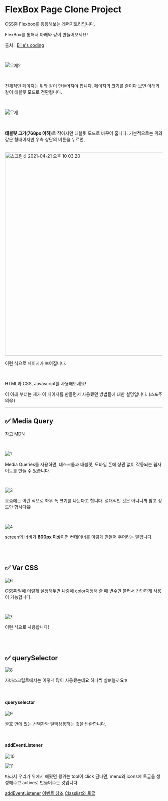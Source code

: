 # FlexBox Page Clone Project

CSS중 Flexbox를 응용해보는 레퍼지토리입니다.

FlexBox를 통해서 아래와 같이 만들어보세요!

출처 : <a href="https://www.youtube.com/watch?v=X91jsJyZofw">Ellie's coding</a>

<br>

![무제2](https://user-images.githubusercontent.com/79993356/115570866-6d586c80-a2f9-11eb-835a-238f169bf255.png)

<br>

전체적인 페이지는 위와 같이 만들어져야 합니다. 페이지의 크기를 줄이다 보면 아래와 같이 태블릿 모드로 전환됩니다.

<br>

![무제](https://user-images.githubusercontent.com/79993356/115570855-6b8ea900-a2f9-11eb-8686-e6dd6874b248.png)

<br>

<b>태블릿 크기(768px 이하)</b>로 작아지면 태블릿 모드로 바꾸어 줍니다. 기본적으로는 위와 같은 형태이지만 우측 상단의 버튼을 누르면,

<br>

<img width="648" alt="스크린샷 2021-04-21 오후 10 03 20" src="https://user-images.githubusercontent.com/79993356/115558490-c28e8100-a2ed-11eb-920c-9c99bf4d146b.png">

<br>

이런 식으로 페이지가 보여집니다.

<br>

HTML과 CSS, Javascript를 사용해보세요!

이 아래 부터는 제가 이 페이지를 만들면서 사용했던 방법들에 대한 설명입니다. (스포주의😄)

---

## ✅ Media Query

<a href="https://developer.mozilla.org/ko/docs/Web/CSS/Media_Queries/Using_media_queries">참고 MDN</a>

<br>

![1](https://user-images.githubusercontent.com/79993356/115559964-21a0c580-a2ef-11eb-87fe-ba37cdd376af.png)

Media Queries를 사용하면, 데스크톱과 태블릿, 모바일 폰에 상관 없이 작동되는 웹사이트를 만들 수 있습니다.

<br>

![3](https://user-images.githubusercontent.com/79993356/115559993-26fe1000-a2ef-11eb-906f-8bd3ba3f2f51.png)

요즘에는 이런 식으로 좌우 폭 크기를 나눈다고 합니다. 절대적인 것은 아니니까 참고 정도만 합시다😁

<br>

![4](https://user-images.githubusercontent.com/79993356/115560002-282f3d00-a2ef-11eb-97d7-ecc87199c367.png)

screen의 너비가 <b>800px 이상</b>이면 컨테이너를 이렇게 만들어 주어라는 말입니다.

<br>
<br>

## ✅ Var CSS

![6](https://user-images.githubusercontent.com/79993356/115560008-29606a00-a2ef-11eb-88fa-ddbbb8179736.png)

CSS파일에 이렇게 설정해두면 나중에 color지정해 줄 때 변수만 불러서 간단하게 사용이 가능합니다.

<br>

![7](https://user-images.githubusercontent.com/79993356/115560009-29f90080-a2ef-11eb-98a7-c7e290ec5444.png)

이런 식으로 사용합니다!

<br>
<br>

## ✅ querySelector

![8](https://user-images.githubusercontent.com/79993356/115560011-29f90080-a2ef-11eb-883a-7ba99b9ed7e8.png)

자바스크립트에서는 이렇게 많이 사용했는데요 하나씩 살펴볼까요ㅎ

<br>

#### queryselector

![9](https://user-images.githubusercontent.com/79993356/115560016-2a919700-a2ef-11eb-8ab2-178009265331.png)

괄호 안에 있는 선택자와 일맥상통하는 것을 반환합니다.

<br>

#### addEventListener

![10](https://user-images.githubusercontent.com/79993356/115560017-2a919700-a2ef-11eb-80df-881743f21a51.png)

![11](https://user-images.githubusercontent.com/79993356/115560020-2b2a2d80-a2ef-11eb-9ba6-4457d38eb2a1.png)

따라서 우리가 위에서 해줬던 행위는 tool이 click 된다면, menu와 icons에 토글을 생성해주고 active로 만들어주는 것입니다.

<a href="https://developer.mozilla.org/ko/docs/Web/API/EventTarget/addEventListener">addEventListener</a>
<a href="https://developer.mozilla.org/ko/docs/Web/Events">이벤트 참조</a>
<a href="https://developer.mozilla.org/ko/docs/Web/API/Element/classList">Classlist와 토글</a>
